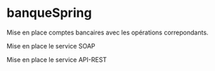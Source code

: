 # banqueSpring
Mise en place comptes bancaires avec les opérations correpondants.

Mise en place le service SOAP

Mise en place le service API-REST
